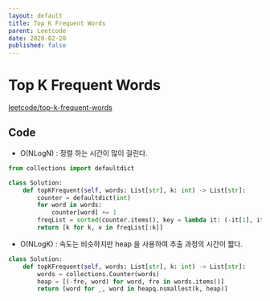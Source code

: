 ```yaml
---
layout: default
title: Top K Frequent Words
parent: Leetcode
date: 2020-02-20
published: false
---
```


# Top K Frequent Words

[leetcode/top-k-frequent-words](https://www.leetcode.com/problems/top-k-frequent-words/)

## Code

- O(NLogN) : 정렬 하는 시간이 많이 걸린다.

```python
from collections import defaultdict

class Solution:
    def topKFrequent(self, words: List[str], k: int) -> List[str]:
        counter = defaultdict(int)
        for word in words:
            counter[word] += 1
        freqList = sorted(counter.items(), key = lambda it: (-it[1], it[0]))
        return [k for k, v in freqList[:k]]
```

- O(NLogK) : 속도는 비슷하지만 heap 을 사용하여 추출 과정의 시간이 짧다.

```python
class Solution:
    def topKFrequent(self, words: List[str], k: int) -> List[str]:
        words = collections.Counter(words)
        heap = [(-fre, word) for word, fre in words.items()]
        return [word for _, word in heapq.nsmallest(k, heap)]
```



